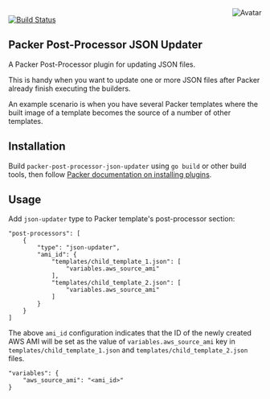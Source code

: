 <img align="right" src="https://raw.github.com/cliffano/packer-post-processor-json-updater/master/avatar.jpg" alt="Avatar"/>

[![Build Status](https://secure.travis-ci.org/cliffano/packer-post-processor-json-updater.png?branch=master)](http://travis-ci.org/cliffano/packer-post-processor-json-updater)

Packer Post-Processor JSON Updater
----------------------------------

A Packer Post-Processor plugin for updating JSON files.

This is handy when you want to update one or more JSON files after Packer already finish executing the builders.

An example scenario is when you have several Packer templates where the built image of a template becomes the source of a number of other templates.

Installation
------------

Build `packer-post-processor-json-updater` using `go build` or other build tools, then follow [Packer documentation on installing plugins](https://www.packer.io/docs/extend/plugins.html).

Usage
-----

Add `json-updater` type to Packer template's post-processor section: 

    "post-processors": [
        {
            "type": "json-updater",
            "ami_id": {
                "templates/child_template_1.json": [
                    "variables.aws_source_ami"
                ],
                "templates/child_template_2.json": [
                    "variables.aws_source_ami"
                ]
            }
        }
    ]

The above `ami_id` configuration indicates that the ID of the newly created AWS AMI will be set as the value of `variables.aws_source_ami` key in `templates/child_template_1.json` and `templates/child_template_2.json` files.

    "variables": {
        "aws_source_ami": "<ami_id>"
    }
